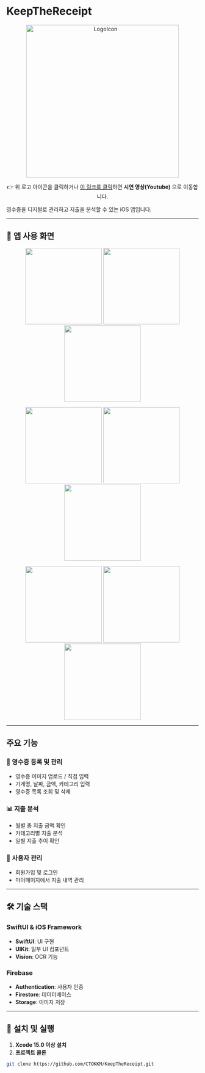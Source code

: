 # KeepTheReceipt

<p align="center">
  <a href="https://youtu.be/xN2axrbiLm4" target="_blank">
    <img src="assets/LogoIcon.png" alt="LogoIcon" width="400">
  </a>
</p>

<p align="center">
  👉 위 로고 아이콘을 클릭하거나 <a href="https://youtu.be/xN2axrbiLm4" target="_blank">이 링크를 클릭</a>하면 <b>시연 영상(Youtube)</b> 으로 이동합니다.
</p>

영수증을 디지털로 관리하고 지출을 분석할 수 있는 iOS 앱입니다.

---

## 📱 앱 사용 화면

<p align="center">
  <img src="assets/screenshot1.png" width="200"/>
  <img src="assets/screenshot2.png" width="200"/>
  <img src="assets/screenshot3.png" width="200"/>
</p>

<p align="center">
  <img src="assets/screenshot4.png" width="200"/>
  <img src="assets/screenshot5.png" width="200"/>
  <img src="assets/screenshot6.png" width="200"/>
</p>

<p align="center">
  <img src="assets/screenshot7.png" width="200"/>
  <img src="assets/screenshot8.png" width="200"/>
  <img src="assets/screenshot9.png" width="200"/>
</p>

---

## 주요 기능

### 📄 영수증 등록 및 관리
- 영수증 이미지 업로드 / 직접 입력
- 가게명, 날짜, 금액, 카테고리 입력
- 영수증 목록 조회 및 삭제

### 📊 지출 분석
- 월별 총 지출 금액 확인
- 카테고리별 지출 분석
- 일별 지출 추이 확인

### 👤 사용자 관리
- 회원가입 및 로그인
- 마이페이지에서 지출 내역 관리

---

## 🛠 기술 스택

### SwiftUI & iOS Framework
- **SwiftUI**: UI 구현
- **UIKit**: 일부 UI 컴포넌트
- **Vision**: OCR 기능

### Firebase
- **Authentication**: 사용자 인증
- **Firestore**: 데이터베이스
- **Storage**: 이미지 저장

---

## 🚀 설치 및 실행

1. **Xcode 15.0 이상 설치**
2. **프로젝트 클론**
```bash
git clone https://github.com/CTOKKM/KeepTheReceipt.git
